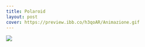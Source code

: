 ```yaml
---
title: Polaroid
layout: post
cover: https://preview.ibb.co/h3qoAR/Animazione.gif
---
```


![](https://image.ibb.co/cAcDc6/Animazione.gif)
